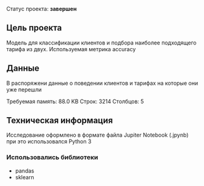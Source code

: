 Статус проекта: **завершен**

## Цель проекта

Модель для классификации клиентов и подбора наиболее подходящего тарифа из двух. Используемая метрика accuracy

## Данные

В распоряжени данные о поведении клиентов и тарифах на которые они уже перешли

Требуемая память: 88.0 KB
Строк: 3214
Столбцов: 5

## Техническая информация

Исследование оформлено в формате файла Jupiter Notebook (.jpynb)
при это использовался Python 3

### Использовались библиотеки
- pandas
- sklearn
